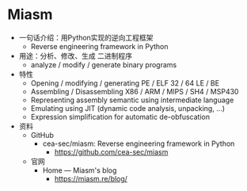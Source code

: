 # Miasm

* 一句话介绍：用Python实现的逆向工程框架
  * Reverse engineering framework in Python
* 用途：分析、修改、生成 二进制程序
  * analyze / modify / generate binary programs
* 特性
  * Opening / modifying / generating PE / ELF 32 / 64 LE / BE
  * Assembling / Disassembling X86 / ARM / MIPS / SH4 / MSP430
  * Representing assembly semantic using intermediate language
  * Emulating using JIT (dynamic code analysis, unpacking, ...)
  * Expression simplification for automatic de-obfuscation
* 资料
  * GitHub
    * cea-sec/miasm: Reverse engineering framework in Python
      * https://github.com/cea-sec/miasm
  * 官网
    * Home — Miasm's blog
      * https://miasm.re/blog/
